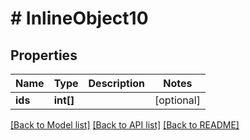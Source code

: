 # # InlineObject10

## Properties

Name | Type | Description | Notes
------------ | ------------- | ------------- | -------------
**ids** | **int[]** |  | [optional] 

[[Back to Model list]](../../README.md#documentation-for-models) [[Back to API list]](../../README.md#documentation-for-api-endpoints) [[Back to README]](../../README.md)


